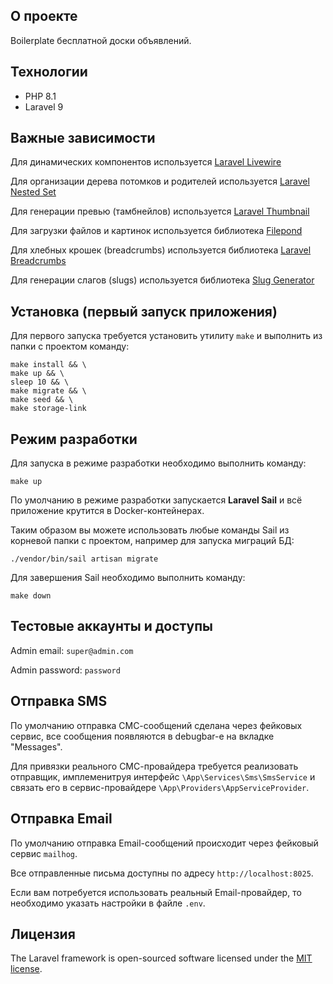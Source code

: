 ## О проекте

Boilerplate бесплатной доски объявлений.

## Технологии

- PHP 8.1
- Laravel 9

## Важные зависимости

Для динамических компонентов используется [Laravel Livewire](https://github.com/livewire/livewire)

Для организации дерева потомков и родителей используется [Laravel Nested Set](https://github.com/lazychaser/laravel-nestedset)

Для генерации превью (тамбнейлов) используется [Laravel Thumbnail](https://github.com/rolandstarke/laravel-thumbnail)

Для загрузки файлов и картинок используется библиотека [Filepond](https://github.com/pqina/filepond)

Для хлебных крошек (breadcrumbs) используется библиотека [Laravel Breadcrumbs](https://github.com/diglactic/laravel-breadcrumbs)

Для генерации слагов (slugs) используется библиотека [Slug Generator](https://github.com/ausi/slug-generator)

## Установка (первый запуск приложения)

Для первого запуска требуется установить утилиту `make` и выполнить из папки с проектом команду:

```
make install && \
make up && \
sleep 10 && \
make migrate && \
make seed && \
make storage-link
```

## Режим разработки

Для запуска в режиме разработки необходимо выполнить команду:
```
make up
```

По умолчанию в режиме разработки запускается **Laravel Sail** и всё приложение крутится в Docker-контейнерах.

Таким образом вы можете использовать любые команды Sail из корневой папки с проектом, например для запуска миграций БД:
```
./vendor/bin/sail artisan migrate
```

Для завершения Sail необходимо выполнить команду:
```
make down
```

## Тестовые аккаунты и доступы

Admin email: `super@admin.com`

Admin password: `password`

## Отправка SMS

По умолчанию отправка СМС-сообщений сделана через фейковых сервис, все сообщения появляются в debugbar-е на вкладке "Messages".

Для привязки реального СМС-провайдера требуется реализовать отправщик, имплеменитруя интерфейс `\App\Services\Sms\SmsService` и связать его в сервис-провайдере `\App\Providers\AppServiceProvider`.

## Отправка Email

По умолчанию отправка Email-сообщений происходит через фейковый сервис `mailhog`.

Все отправленные письма доступны по адресу `http://localhost:8025`.

Если вам потребуется использовать реальный Email-провайдер, то необходимо указать настройки в файле `.env`.

## Лицензия

The Laravel framework is open-sourced software licensed under the [MIT license](https://opensource.org/licenses/MIT).
